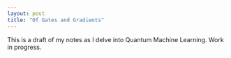 ```yaml
---
layout: post
title: "Of Gates and Gradients"
---
```


This is a draft of my notes as I delve into Quantum Machine Learning. Work in progress.
